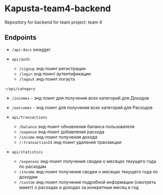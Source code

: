 # Kapusta-team4-backend

Repository for backend for team project: team 4

## Endpoints

- `/api-docs` swagger

- `api/auth`
  - `/signup` энд-поинт регистрации
  - `/login` энд-поинт аутентификации
  - `/logout` энд-поинт логаута

-`/api/category`

- `/incomes` - энд поинт для получения всех категорий для Доходов
- `/outcomes` - энд поинт для получения всех категорий для Расходов

- `api/transactions`
  - `/balance` энд-поинт обновления баланса пользователя
  - `/expense` энд-поинт добавления расхода
  - `/income` энд-поинт получения дохода
  - `/:transactionId` энд-поинт удаления транзакции
- `api/statistics`
  - `/expenses` энд-поинт получения сводки о месяцах текущего года по расходам
  - `/income` энд-поинт получения сводки о месяцах текущего года по доходам
  - `/custom` энд-поинт получения подробной информации (смотреть макет) о
    расходах и доходах за конкретные месяц и год
